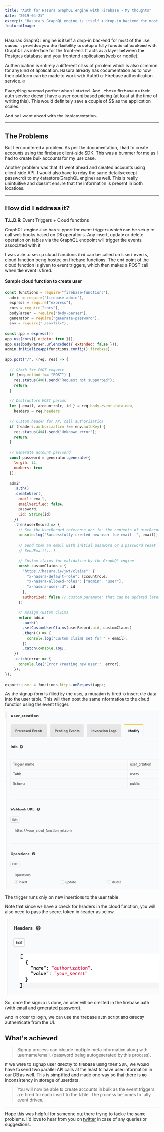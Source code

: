 ```yaml
---
title: "Auth for Hasura GraphQL engine with Firebase - My thoughts"
date: "2019-04-25"
excerpt: "Hasura’s GraphQL engine is itself a drop-in backend for most of the use cases. It provides you the flexibility to setup a fully functional backend with GraphQL as interface for the front-end. It acts as a layer between the Postgres database and your frontend applications(web or mobile)."
featuredImage: 
---
```


Hasura’s GraphQL engine is itself a drop-in backend for most of the use cases. It provides you the flexibility to setup a fully functional backend with GraphQL as interface for the front-end. It acts as a layer between the Postgres database and your frontend applications(web or mobile).

Authentication is entirely a different class of problem which is also common for any kind of application. Hasura already has documentation as to how their platform can be made to work with Auth0 or Firebase authentication service. 🔥

Everything seemed perfect when I started. And I chose firebase as their auth service doesn’t have a user count based pricing (at least at the time of writing this). This would definitely save a couple of $$ as the application scales.

And so I went ahead with the implementation.

---
## The Problems
But I encountered a problem. As per the documentation, I had to create accounts using the firebase client-side SDK. This was a bummer for me as I had to create bulk accounts for my use case.

Another problem was that if I went ahead and created accounts using client-side API, I would also have to relay the same details(except password) to my datastore(GraphQL engine) as well. This is really unintuitive and doesn’t ensure that the information is present in both locations.

---
## How did I address it?
**T.L.D.R**: Event Triggers + Cloud functions

GraphQL engine also has support for event triggers which can be setup to call web hooks based on DB operations. Any insert, update or delete operation on tables via the GraphQL endpoint will trigger the events associated with it.

I was able to set up cloud functions that can be called on insert events, cloud function being hosted on firebase functions. The end point of the cloud function is given to event triggers, which then makes a POST call when the event is fired.


#### Sample cloud function to create user

```js
const functions = require("firebase-functions"),
  admin = require("firebase-admin"),
  express = require("express"),
  cors = require("cors"),
  bodyParser = require("body-parser"),
  generator = require("generate-password"),
  env = require("./envfile");

const app = express();
app.use(cors({ origin: true }));
app.use(bodyParser.urlencoded({ extended: false }));
admin.initializeApp(functions.config().firebase);

app.post("/", (req, res) => {
  
  // Check for POST request
  if (req.method !== "POST") {
    res.status(400).send("Request not supported");
    return;
  }

  // Destructure POST params
  let { email, accountrole, id } = req.body.event.data.new,
    headers = req.headers;

  // Custom header for API call authorization
  if (headers.authorization !== env.authKey) {
    res.status(404).send("Unkonwn error");
    return;
  }

  // Generate account password
  const password = generator.generate({
    length: 12,
    numbers: true
  });

  admin
    .auth()
    .createUser({
      email: email,
      emailVerified: false,
      password,
      uid: String(id)
    })
    .then(userRecord => {
      // See the UserRecord reference doc for the contents of userRecord
      console.log("Successfully created new user foe email  ", email);

      // Send them an email with initial password or a password reset link
      // SendEmail(...)

      // Custom claims for validation by the GraphQL engine
      const customClaims = {
        "https://hasura.io/jwt/claims": {
          "x-hasura-default-role": accountrole,
          "x-hasura-allowed-roles": ["admin", "user"],
          "x-hasura-user-id": id
        },
        authorized: false // custom parameter that can be updated later
      };

      // Assign custom claims
      return admin
        .auth()
        .setCustomUserClaims(userRecord.uid, customClaims)
        .then(() => {
          console.log("Custom claims set for " + email);
        })
        .catch(console.log);
    })
    .catch(error => {
      console.log("Error creating new user:", error);
    });
});

exports.user = functions.https.onRequest(app);
```

As the signup form is filled by the user, a mutation is fired to insert the data into the user table. This will then post the same information to the cloud function using the event trigger.

![Event Trigger](./event_trigger.png)

The trigger runs only on new insertions to the user table.

Note that since we have a check for headers in the cloud function, you will also need to pass the secret token in header as below.

![POST authorization](./event_authorization.png)

So, once the signup is done, an user will be created in the firebase auth (with email and generated password).

And in order to login, we can use the firebase auth script and directly authenticate from the UI.

## What's achieved

> Signup process can inlcude multiple meta information along with username/email. (password being autogenerated by this process).

If we were to signup user directly to firebase using their SDK, we would have to send two parallel API calls at the least to have user information in our DB as well. This is simplified and made one way so that there is no inconsistency in storage of userdata.

> You will now be able to create accounts in bulk as the event triggers are fired for each insert to the table. The process becomes to fully event driven.

---

Hope this was helpful for someone out there trying to tackle the same problems. I'd love to hear from you on [twitter](https://twitter.com/intent/tweet?url=https%3A%2F%2Fapvarun.com%2Ffirebase-graphql-engine-auth/&&text=@apvarun%20&original_referer=) in case of any queries or suggestions.

